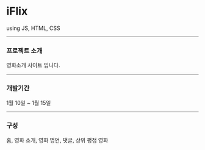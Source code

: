# iFlix

using JS, HTML, CSS

---

### 프로젝트 소개

영화소개 사이트 입니다.

---

### 개발기간

1월 10일 ~ 1월 15일

---

### 구성

홈, 영화 소개, 영화 명언, 댓글, 상위 평점 영화
